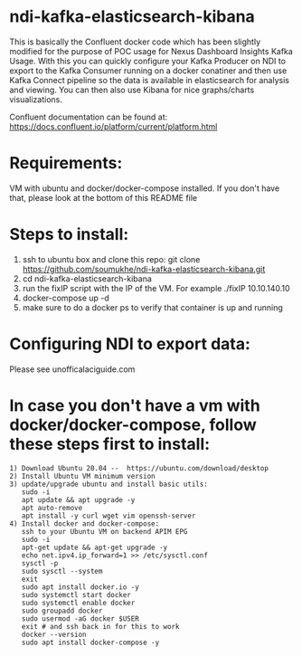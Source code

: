 # ndi-kafka-elasticsearch-kibana

This is basically the Confluent docker code which has been slightly modified for the purpose of POC usage for Nexus Dashboard Insights Kafka Usage.
With this you can quickly configure your Kafka Producer on NDI to export to the Kafka Consumer running on a docker conatiner and then use Kafka Connect
pipeline so the data is available in elasticsearch for analysis and viewing.  You can then also use Kibana for nice graphs/charts visualizations.

Confluent documentation can be found at: https://docs.confluent.io/platform/current/platform.html

# Requirements:  
VM with ubuntu and docker/docker-compose installed.  If you don't have that, please look at the bottom of this README file

# Steps to install:
1) ssh to ubuntu box and clone this repo:  git clone https://github.com/soumukhe/ndi-kafka-elasticsearch-kibana.git
2) cd ndi-kafka-elasticsearch-kibana
3) run the fixIP script with the IP of the VM.  For example  ./fixIP 10.10.140.10
3) docker-compose up -d 
4) make sure to do a docker ps to verify that container is up and running

# Configuring NDI to export data:
Please see unofficalaciguide.com

# In case you don't have a vm with docker/docker-compose, follow these steps first to install:
```
1) Download Ubuntu 20.04 --  https://ubuntu.com/download/desktop
2) Install Ubuntu VM minimum version
3) update/upgrade ubuntu and install basic utils: 
   sudo -i
   apt update && apt upgrade -y
   apt auto-remove
   apt install -y curl wget vim openssh-server
4) Install docker and docker-compose:
   ssh to your Ubuntu VM on backend APIM EPG
   sudo -i
   apt-get update && apt-get upgrade -y
   echo net.ipv4.ip_forward=1 >> /etc/sysctl.conf
   sysctl -p
   sudo sysctl --system
   exit 
   sudo apt install docker.io -y
   sudo systemctl start docker
   sudo systemctl enable docker
   sudo groupadd docker
   sudo usermod -aG docker $USER
   exit # and ssh back in for this to work
   docker --version
   sudo apt install docker-compose -y
